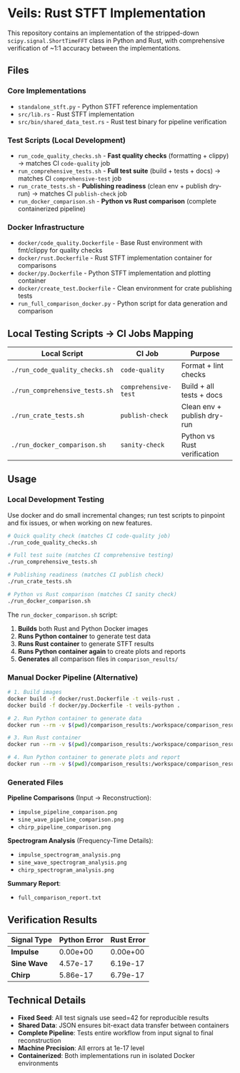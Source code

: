 # Veils: Rust STFT Implementation

This repository contains an implementation of the stripped-down `scipy.signal.ShortTimeFFT` class in Python and Rust, with comprehensive verification of ~1:1 accuracy between the implementations.

## Files

### Core Implementations
- `standalone_stft.py` - Python STFT reference implementation
- `src/lib.rs` - Rust STFT implementation
- `src/bin/shared_data_test.rs` - Rust test binary for pipeline verification

### Test Scripts (Local Development)
- `run_code_quality_checks.sh` - **Fast quality checks** (formatting + clippy) → matches CI `code-quality` job
- `run_comprehensive_tests.sh` - **Full test suite** (build + tests + docs) → matches CI `comprehensive-test` job  
- `run_crate_tests.sh` - **Publishing readiness** (clean env + publish dry-run) → matches CI `publish-check` job
- `run_docker_comparison.sh` - **Python vs Rust comparison** (complete containerized pipeline)

### Docker Infrastructure
- `docker/code_quality.Dockerfile` - Base Rust environment with fmt/clippy for quality checks
- `docker/rust.Dockerfile` - Rust STFT implementation container for comparisons
- `docker/py.Dockerfile` - Python STFT implementation and plotting container
- `docker/create_test.Dockerfile` - Clean environment for crate publishing tests
- `run_full_comparison_docker.py` - Python script for data generation and comparison

## Local Testing Scripts → CI Jobs Mapping

| Local Script | CI Job | Purpose |
|-------------|---------|---------|
| `./run_code_quality_checks.sh` | `code-quality` | Format + lint checks |
| `./run_comprehensive_tests.sh` | `comprehensive-test` | Build + all tests + docs |
| `./run_crate_tests.sh` | `publish-check` | Clean env + publish dry-run |
| `./run_docker_comparison.sh` | `sanity-check` | Python vs Rust verification |

## Usage

### Local Development Testing

Use docker and do small incremental changes; run test scripts to pinpoint and fix issues, or when working on new features.

```bash
# Quick quality check (matches CI code-quality job)
./run_code_quality_checks.sh

# Full test suite (matches CI comprehensive testing)  
./run_comprehensive_tests.sh

# Publishing readiness (matches CI publish check)
./run_crate_tests.sh

# Python vs Rust comparison (matches CI sanity check)
./run_docker_comparison.sh
```

The `run_docker_comparison.sh` script:
1. **Builds** both Rust and Python Docker images
2. **Runs Python container** to generate test data
3. **Runs Rust container** to generate STFT results
4. **Runs Python container again** to create plots and reports
5. **Generates** all comparison files in `comparison_results/`

### Manual Docker Pipeline (Alternative)

```bash
# 1. Build images
docker build -f docker/rust.Dockerfile -t veils-rust .
docker build -f docker/py.Dockerfile -t veils-python .

# 2. Run Python container to generate data
docker run --rm -v $(pwd)/comparison_results:/workspace/comparison_results veils-python python run_full_comparison_docker.py --generate-data

# 3. Run Rust container
docker run --rm -v $(pwd)/comparison_results:/workspace/comparison_results veils-rust

# 4. Run Python container to generate plots and report
docker run --rm -v $(pwd)/comparison_results:/workspace/comparison_results veils-python python run_full_comparison_docker.py --run-comparison
```

### Generated Files

**Pipeline Comparisons** (Input → Reconstruction):
- `impulse_pipeline_comparison.png`
- `sine_wave_pipeline_comparison.png`
- `chirp_pipeline_comparison.png`

**Spectrogram Analysis** (Frequency-Time Details):
- `impulse_spectrogram_analysis.png`
- `sine_wave_spectrogram_analysis.png`
- `chirp_spectrogram_analysis.png`

**Summary Report**:
- `full_comparison_report.txt`

## Verification Results

| Signal Type | Python Error | Rust Error |
|-------------|--------------|------------|
| **Impulse** | 0.00e+00 | 0.00e+00 |
| **Sine Wave** | 4.57e-17 | 6.19e-17 |
| **Chirp** | 5.86e-17 | 6.79e-17 |

## Technical Details

- **Fixed Seed**: All test signals use seed=42 for reproducible results
- **Shared Data**: JSON ensures bit-exact data transfer between containers
- **Complete Pipeline**: Tests entire workflow from input signal to final reconstruction
- **Machine Precision**: All errors at 1e-17 level
- **Containerized**: Both implementations run in isolated Docker environments
